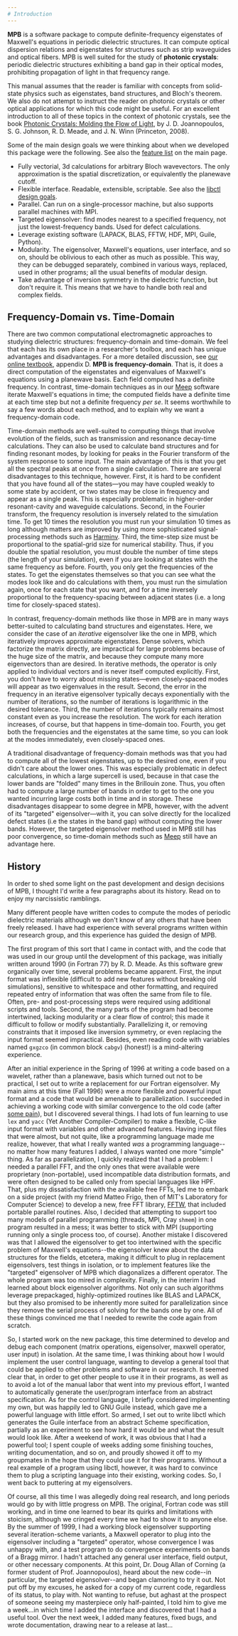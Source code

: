 ```yaml
---
# Introduction
---
```


**MPB** is a software package to compute definite-frequency eigenstates of Maxwell's equations in periodic dielectric structures. It can compute optical dispersion relations and eigenstates for structures such as strip waveguides and optical fibers. MPB is well suited for the study of **photonic crystals**: periodic dielectric structures exhibiting a band gap in their optical modes, prohibiting propagation of light in that frequency range.

This manual assumes that the reader is familiar with concepts from solid-state physics such as eigenstates, band structures, and Bloch's theorem. We also do not attempt to instruct the reader on photonic crystals or other optical applications for which this code might be useful. For an excellent introduction to all of these topics in the context of photonic crystals, see the book [Photonic Crystals: Molding the Flow of Light](http://ab-initio.mit.edu/book), by J. D. Joannopoulos, S. G. Johnson, R. D. Meade, and J. N. Winn (Princeton, 2008).

Some of the main design goals we were thinking about when we developed this package were the following. See also the [feature list](index.md#features) on the main page.

-   Fully vectorial, 3d calculations for arbitrary Bloch wavevectors. The only approximation is the spatial discretization, or equivalently the planewave cutoff.
-   Flexible interface. Readable, extensible, scriptable. See also the [libctl design goals](https://libctl.readthedocs.io/en/latest/Libctl_Introduction/).
-   Parallel. Can run on a single-processor machine, but also supports parallel machines with MPI.
-   Targeted eigensolver: find modes nearest to a specified frequency, not just the lowest-frequency bands. Used for defect calculations.
-   Leverage existing software (LAPACK, BLAS, FFTW, HDF, MPI, Guile, Python).
-   Modularity. The eigensolver, Maxwell's equations, user interface, and so on, should be oblivious to each other as much as possible. This way, they can be debugged separately, combined in various ways, replaced, used in other programs; all the usual benefits of modular design.
-   Take advantage of inversion symmetry in the dielectric function, but don't require it. This means that we have to handle both real and complex fields.

Frequency-Domain vs. Time-Domain
--------------------------------

There are two common computational electromagnetic approaches to studying dielectric structures: frequency-domain and time-domain. We feel that each has its own place in a researcher's toolbox, and each has unique advantages and disadvantages. For a more detailed discussion, see [our online textbook](http://ab-initio.mit.edu/book), appendix D. **MPB is frequency-domain**. That is, it does a direct computation of the eigenstates and eigenvalues of Maxwell's equations using a planewave basis. Each field computed has a definite frequency. In contrast, time-domain techniques as in our [Meep](https://meep.readthedocs.io) software iterate Maxwell's equations in time; the computed fields have a definite time at each time step but not a definite frequency *per se*. It seems worthwhile to say a few words about each method, and to explain why we want a frequency-domain code.

Time-domain methods are well-suited to computing things that involve evolution of the fields, such as transmission and resonance decay-time calculations. They can also be used to calculate band structures and for finding resonant modes, by looking for peaks in the Fourier transform of the system response to some input. The main advantage of this is that you get all the spectral peaks at once from a single calculation. There are several disadvantages to this technique, however. First, it is hard to be confident that you have found all of the states—you may have coupled weakly to some state by accident, or two states may be close in frequency and appear as a single peak. This is especially problematic in higher-order resonant-cavity and waveguide calculations. Second, in the Fourier transform, the frequency resolution is inversely related to the simulation time. To get 10 times the resolution you must run your simulation 10 times as long although matters are improved by using more sophisticated signal-processing methods such as [Harminv](http://ab-initio.mit.edu/harminv). Third, the time-step size must be proportional to the spatial-grid size for numerical stability. Thus, if you double the spatial resolution, you must double the number of time steps (the length of your simulation), even if you are looking at states with the same frequency as before. Fourth, you only get the frequencies of the states. To get the eigenstates themselves so that you can see what the modes look like and do calculations with them, you must run the simulation again, once for each state that you want, and for a time inversely proportional to the frequency-spacing between adjacent states (i.e. a long time for closely-spaced states).

In contrast, frequency-domain methods like those in MPB are in many ways better-suited to calculating band structures and eigenstates. Here, we consider the case of an *iterative* eigensolver like the one in MPB, which iteratively improves approximate eigenstates. Dense solvers, which factorize the matrix directly, are impractical for large problems because of the huge size of the matrix, and because they compute many more eigenvectors than are desired. In iterative methods, the operator is only applied to individual vectors and is never itself computed explicitly. First, you don't have to worry about missing states—even closely-spaced modes will appear as two eigenvalues in the result. Second, the error in the frequency in an iterative eigensolver typically decays exponentially with the number of iterations, so the number of iterations is logarithmic in the desired tolerance. Third, the number of iterations typically remains almost constant even as you increase the resolution. The work for each iteration increases, of course, but that happens in time-domain too. Fourth, you get both the frequencies and the eigenstates at the same time, so you can look at the modes immediately, even closely-spaced ones.

A traditional disadvantage of frequency-domain methods was that you had to compute all of the lowest eigenstates, up to the desired one, even if you didn't care about the lower ones. This was especially problematic in defect calculations, in which a large supercell is used, because in that case the lower bands are "folded" many times in the Brillouin zone. Thus, you often had to compute a large number of bands in order to get to the one you wanted incurring large costs both in time and in storage. These disadvantages disappear to some degree in MPB, however, with the advent of its "targeted" eigensolver—with it, you can solve directly for the localized defect states (i.e the states in the band gap) without computing the lower bands. However, the targeted eigensolver method used in MPB still has poor convergence, so time-domain methods such as [Meep](https://meep.readthedocs.io) still have an advantage here.

History
-------

In order to shed some light on the past development and design decisions of MPB, I thought I'd write a few paragraphs about its history. Read on to enjoy my narcissistic ramblings.

Many different people have written codes to compute the modes of periodic dielectric materials although we don't know of any others that have been freely released. I have had experience with several programs written within our research group, and this experience has guided the design of MPB.

The first program of this sort that I came in contact with, and the code that was used in our group until the development of this package, was initially written around 1990 (in Fortran 77) by R. D. Meade. As this software grew organically over time, several problems became apparent. First, the input format was inflexible (difficult to add new features without breaking old simulations), sensitive to whitespace and other formatting, and required repeated entry of information that was often the same from file to file. Often, pre- and post-processing steps were required using additional scripts and tools. Second, the many parts of the program had become intertwined, lacking modularity or a clear flow of control; this made it difficult to follow or modify substantially. Parallelizing it, or removing constraints that it imposed like inversion symmetry, or even replacing the input format seemed impractical. Besides, even reading code with variables named `gxgzco` (in common block `cabgv`) (honest!) is a mind-altering experience.

After an initial experience in the Spring of 1996 at writing a code based on a wavelet, rather than a planewave, basis which turned out not to be practical, I set out to write a replacement for our Fortran eigensolver. My main aims at this time (Fall 1996) were a more flexible and powerful input format and a code that would be amenable to parallelization. I succeeded in achieving a working code with similar convergence to the old code (after [some pain](http://prola.aps.org/abstract/PRB/v55/p15942_1)), but I discovered several things. I had lots of fun learning to use `lex` and `yacc` (Yet Another Compiler-Compiler) to make a flexible, C-like input format with variables and other advanced features. Having input files that were almost, but not quite, like a programming language made me realize, however, that what I really wanted *was* a programming language--no matter how many features I added, I always wanted one more "simple" thing. As far as parallelization, I quickly realized that I had a problem: I needed a parallel FFT, and the only ones that were available were proprietary (non-portable), used incompatible data distribution formats, and were often designed to be called only from special languages like HPF. That, plus my dissatisfaction with the available free FFTs, led me to embark on a side project (with my friend Matteo Frigo, then of MIT's Laboratory for Computer Science) to develop a new, free FFT library, [FFTW](http://www.fftw.org), that included portable parallel routines. Also, I decided that attempting to support too many models of parallel programming (threads, MPI, Cray `shmem`) in one program resulted in a mess; it was better to stick with MPI (supporting running only a single process too, of course). Another mistake I discovered was that I allowed the eigensolver to get too intertwined with the specific problem of Maxwell's equations--the eigensolver knew about the data structures for the fields, etcetera, making it difficult to plug in replacement eigensolvers, test things in isolation, or to implement features like the "targeted" eigensolver of MPB which diagonalizes a different operator. The whole program was too mired in complexity. Finally, in the interim I had learned about block eigensolver algorithms. Not only can such algorithms leverage prepackaged, highly-optimized routines like BLAS and LAPACK, but they also promised to be inherently more suited for parallelization since they remove the serial process of solving for the bands one by one. All of these things convinced me that I needed to rewrite the code again from scratch.

So, I started work on the new package, this time determined to develop and debug each component (matrix operations, eigensolver, maxwell operator, user input) in isolation. At the same time, I was thinking about how I would implement the user control language, wanting to develop a general tool that could be applied to other problems and software in our research. It seemed clear that, in order to get other people to use it in their programs, as well as to avoid a lot of the manual labor that went into my previous effort, I wanted to automatically generate the user/program interface from an abstract specification. As for the control language, I briefly considered implementing my own, but was happily led to GNU Guile instead, which gave me a powerful language with little effort. So armed, I set out to write libctl which generates the Guile interface from an abstract Scheme specification, partially as an experiment to see how hard it would be and what the result would look like. After a weekend of work, it was obvious that I had a powerful tool; I spent couple of weeks adding some finishing touches, writing documentation, and so on, and proudly showed it off to my groupmates in the hope that they could use it for their programs. Without a real example of a program using libctl, however, it was hard to convince them to plug a scripting language into their existing, working codes. So, I went back to puttering at my eigensolvers.

Of course, all this time I was allegedly doing real research, and long periods would go by with little progress on MPB. The original, Fortran code was still working, and in time one learned to bear its quirks and limitations with stoicism, although we cringed every time we had to show it to anyone else. By the summer of 1999, I had a working block eigensolver supporting several iteration-scheme variants, a Maxwell operator to plug into the eigensolver including a "targeted" operator, whose convergence I was unhappy with, and a test program to do convergence experiments on bands of a Bragg mirror. I hadn't attached any general user interface, field output, or other necessary components. At this point, Dr. Doug Allan of Corning (a former student of Prof. Joannopoulos), heard about the new code--in particular, the targeted eigensolver--and began clamoring to try it out. Not put off by my excuses, he asked for a copy of my current code, regardless of its status, to play with. Not wanting to refuse, but aghast at the prospect of someone seeing my masterpiece only half-painted, I told him to give me a week...in which time I added the interface and discovered that I had a useful tool. Over the next week, I added many features, fixed bugs, and wrote documentation, drawing near to a release at last...
